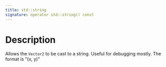 ```yaml
---
title: std::string
signature: operator std::string() const
---
```


# Description
Allows the `Vector2` to be cast to a string. Useful for debugging mostly. The format is "(x, y)"

